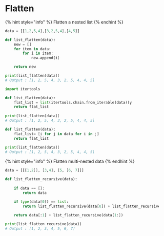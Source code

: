 # Flatten

{% hint style="info" %}
Flatten a nested list
{% endhint %}

```python
data = [[1,2,5,4],[3,2,5,4],[4,5]]

def list_flatten(data):
    new = []
    for item in data:
        for i in item:
            new.append(i)

    return new

print(list_flatten(data))
# Output : [1, 2, 5, 4, 3, 2, 5, 4, 4, 5]
```

```python
import itertools

def list_flatten(data):
    flat_list = list(itertools.chain.from_iterable(data))y
    return flat_list
    
print(list_flatten(data))
# Output : [1, 2, 5, 4, 3, 2, 5, 4, 4, 5]
```

```python
def list_flatten(data):
    flat_list= [i for j in data for i in j]
    return flat_list
    
print(list_flatten(data))
# Output : [1, 2, 5, 4, 3, 2, 5, 4, 4, 5]
```

{% hint style="info" %}
Flatten multi-nested data
{% endhint %}

```python
data = [[[1,2]], [3,4], [5, [6, 7]]]

def list_flatten_recursive(data):
    
    if data == []:
        return data
    
    if type(data[0]) == list:
        return list_flatten_recursive(data[0]) + list_flatten_recursive(data[1:])

    return data[:1] + list_flatten_recursive(data[1:])

print(list_flatten_recursive(data))
# Output : [1, 2, 3, 4, 5, 6, 7]
```
